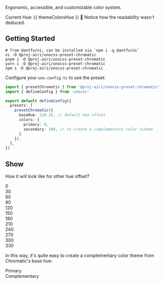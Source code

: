 <script setup>
import { VAR_HUE } from '@proj-airi/unocss-preset-chromatic'
import { onMounted, ref, watch } from 'vue'

import ColorHueRange from '../components/ColorHueRange.vue'

const DEFAULT_THEME_COLORS_HUE = 220.25
const themeColorsHue = ref(DEFAULT_THEME_COLORS_HUE)

onMounted(() => {
  const hue = document.documentElement.style.getPropertyValue(VAR_HUE)
  const hueF = Number.parseFloat(hue)

  themeColorsHue.value = hueF >= 0 && hueF <= 360 ? hueF : DEFAULT_THEME_COLORS_HUE
  document.documentElement.style.setProperty(VAR_HUE, themeColorsHue.value.toString())
})

watch(themeColorsHue, () => {
  document.documentElement.style.setProperty(VAR_HUE, themeColorsHue.value.toString())
})
</script>

Ergonomic, accessible, and customizable color system.

<div my-4>
  Current Hue: <span inline-flex bg="primary-200 dark:primary" rounded-lg px-2 py-1 font-mono min-w-4lh justify-center>{{ themeColorsHue }}</span> <span text="neutral-500 dark:neutral-400">🫲 Notice how the readability wasn't deduced.</span>
</div>

<div>
  <ColorHueRange
    v-model="themeColorsHue"
    class="w-full"
    :disabled="false"
  />
</div>

## Getting Started

```shell
# from @antfu/ni, can be installed via `npm i -g @antfu/ni`
ni -D @proj-airi/unocss-preset-chromatic
pnpm i -D @proj-airi/unocss-preset-chromatic
yarn i -D @proj-airi/unocss-preset-chromatic
npm i -D @proj-airi/unocss-preset-chromatic
```

Configure your `uno.config.ts` to use the preset:

```ts
import { presetChromatic } from '@proj-airi/unocss-preset-chromatic'
import { defineConfig } from 'unocss'

export default defineConfig({
  presets: [
    presetChromatic({
      baseHue: 220.25, // default hue offset
      colors: {
        primary: 0,
        secondary: 180, // to create a complementary color scheme
      }
    }),
  ],
})
```

## Show

How it will look like for other hue offset?

<div flex items-center gap-2 text="base md:2xl" my-4>
  <div class="flex gap-2 justify-between" w-full px-8>
    <div class="text-zero">
      0
    </div>
    <div class="text-thirty">
      30
    </div>
    <div class="text-sixty">
      60
    </div>
    <div class="text-ninety">
      90
    </div>
    <div class="text-hundred-twenty">
      120
    </div>
    <div class="text-hundred-fifty">
      150
    </div>
    <div class="text-hundred-eighty">
      180
    </div>
    <div class="text-two-ten">
      210
    </div>
    <div class="text-two-forty">
      240
    </div>
    <div class="text-two-seventy">
      270
    </div>
    <div class="text-three-hundred">
      300
    </div>
    <div class="text-three-thirty">
      330
    </div>
  </div>
</div>

In this way, it's quite easy to create a complementary color theme from Chromatic's base hue:

<div my-4>
  <div class="flex gap-2" w-full>
    <div class="text-primary-800 dark:text-primary-100" px-4 py-2 rounded-lg bg="primary-200 dark:primary-800/75">
      Primary
    </div>
    <div class="text-complementary-800 dark:text-complementary-100" px-4 py-2 rounded-lg bg="complementary-200 dark:complementary-800/75">
      Complementary
    </div>
  </div>
</div>
